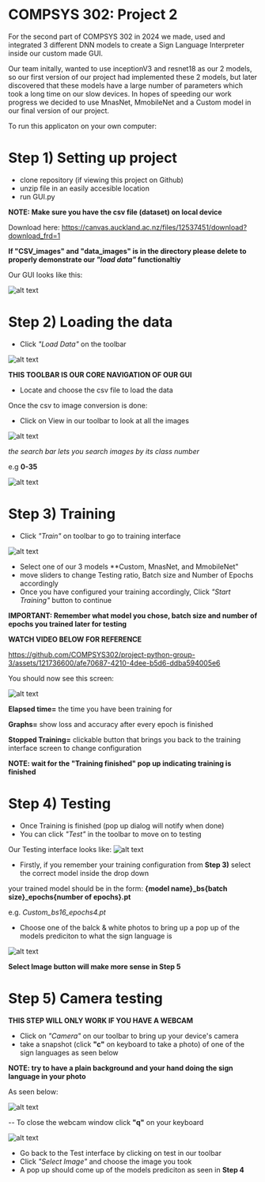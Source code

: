# COMPSYS 302: Project 2

For the second part of COMPSYS 302 in 2024 we made, used and integrated 3 different DNN models to create a Sign Language Interpreter inside our custom made GUI.

Our team initally, wanted to use inceptionV3 and resnet18 as our 2 models, so our first version of our project had implemented these 2 models, but later discovered that these models have a large number of parameters which took a long time on our slow devices. In hopes of speeding our work progress we decided to use MnasNet, MmobileNet and a Custom model in our final version of our project.


To run this applicaton on your own computer:

# Step 1) **Setting up project**
- clone repository (if viewing this project on Github)
- unzip file in an easily accesible location
- run GUI.py 

**NOTE: Make sure you have the csv file (dataset) on local device**

Download here:
https://canvas.auckland.ac.nz/files/12537451/download?download_frd=1

**If "CSV_images" and "data_images" is in the directory please delete to properly demonstrate our *"load data"* functionaltiy**

Our GUI looks like this:

![alt text](image.png)

# Step 2) **Loading the data**
- Click *"Load Data"* on the toolbar

![alt text](toolbar.png)

**THIS TOOLBAR IS OUR CORE NAVIGATION OF OUR GUI**

- Locate and choose the csv file to load the data

Once the csv to image conversion is done:

- Click on View in our toolbar to look at all the images

![alt text](image-4.png)

*the search bar lets you search images by its class number*

e.g **0-35**

![alt text](image-3.png)

# Step 3) **Training**
- Click *"Train"* on toolbar to go to training interface

![alt text](image-1.png)

- Select one of our 3 models **Custom, MnasNet, and MmobileNet"
- move sliders to change Testing ratio, Batch size and Number of Epochs accordingly 
- Once you have configured your training accordingly, Click *"Start Training"* button to continue

**IMPORTANT: Remember what model you chose, batch size and number of epochs you trained later for testing**

**WATCH VIDEO BELOW FOR REFERENCE**

https://github.com/COMPSYS302/project-python-group-3/assets/121736600/afe70687-4210-4dee-b5d6-ddba594005e6

You should now see this screen: 

![alt text](image-2.png)

**Elapsed time=** the time you have been training for

**Graphs=** show loss and accuracy after every epoch is finished

**Stopped Training=** clickable button that brings you back to the training interface screen to change  configuration

**NOTE: wait for the "Training finished" pop up indicating training is finished**

# Step 4) Testing

- Once Training is finished (pop up dialog will notify when done)
- You can click *"Test"* in the toolbar to move on to testing

Our Testing interface looks like:
![alt text](image-5.png)

- Firstly, if you remember your training configuration from **Step 3)** select the correct model inside the drop down

your trained model should be in the form: **{model name}_bs{batch size}_epochs{number of epochs}.pt**

e.g. *Custom_bs16_epochs4.pt*

- Choose one of the balck & white photos to bring up a pop up of the models prediciton to what the sign language is

![alt text](image-6.png)

**Select Image button will make more sense in Step 5**

# Step 5) Camera testing 

**THIS STEP WILL ONLY WORK IF YOU HAVE A WEBCAM**

- Click on *"Camera"* on our toolbar to bring up your device's camera
- take a snapshot (click **"c"** on keyboard to take a photo) of one of the sign languages as seen below

**NOTE: try to have a plain background and your hand doing the sign language in your photo**

As seen below:

![alt text](test_capture_image/capture_1.png)

-- To close the webcam window click **"q"** on your keyboard

![alt text](image-7.png)

- Go back to the Test interface by clicking on test in our toolbar 
- Click *"Select Image"* and choose the image you took
- A pop up should come up of the models prediciton as seen in **Step 4**